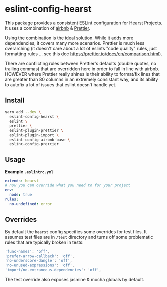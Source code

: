 # eslint-config-hearst

This package provides a consistent ESLint configuration for Hearst Projects. It
uses a combination of [airbnb](https://github.com/airbnb/javascript) &
[Prettier](https://prettier.io/).

Using the combination is the ideal solution. While it adds more dependencies, it
covers many more scenarios. Prettier is much less overarching (it doesn't care
about a lot of eslints "code quality" rules, just formatting rules ... see this
doc https://prettier.io/docs/en/comparison.html).

There are conflicting rules between Prettier's defaults (double quotes, no
trailing commas) that are overridden here in order to fall in line with airbnb.
HOWEVER where Prettier really shines is their ability to format/fix lines that
are greater than 80 columns in an extremely consistant way, and its ability to
autofix a lot of issues that eslint doesn't handle yet.

## Install

```sh
yarn add --dev \
  eslint-config-hearst \
  eslint \
  prettier \
  eslint-plugin-prettier \
  eslint-plugin-import \
  eslint-config-airbnb-base \
  eslint-config-prettier
```

## Usage

**Example `.eslintrc.yml`**
```yml
extends: hearst
# now you can override what you need to for your project
env:
  node: true
rules:
  no-undefined: error
```

## Overrides

By default the `hearst` config specifies some overrides for test files. It
assumes test files are in `/test` directory and turns off some problematic rules
that are typically broken in tests:

```js
'func-names': 'off',
'prefer-arrow-callback': 'off',
'no-underscore-dangle': 'off',
'no-unused-expressions': 'off',
'import/no-extraneous-dependencies': 'off',
```

The test override also exposes jasmine & mocha globals by default.
